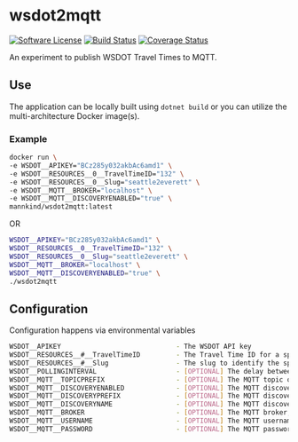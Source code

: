 # wsdot2mqtt

[![Software
License](https://img.shields.io/badge/License-MIT-orange.svg?style=flat-square)](https://github.com/mannkind/wsdot2mqtt/blob/master/LICENSE.md)
[![Build Status](https://github.com/mannkind/wsdot2mqtt/workflows/Main%20Workflow/badge.svg)](https://github.com/mannkind/wsdot2mqtt/actions)
[![Coverage Status](https://img.shields.io/codecov/c/github/mannkind/wsdot2mqtt/master.svg)](http://codecov.io/github/mannkind/wsdot2mqtt?branch=master)

An experiment to publish WSDOT Travel Times to MQTT.

## Use

The application can be locally built using `dotnet build` or you can utilize the multi-architecture Docker image(s).

### Example

```bash
docker run \
-e WSDOT__APIKEY="BCz285y032akbAc6amd1" \
-e WSDOT__RESOURCES__0__TravelTimeID="132" \
-e WSDOT__RESOURCES__0__Slug="seattle2everett" \
-e WSDOT__MQTT__BROKER="localhost" \
-e WSDOT__MQTT__DISCOVERYENABLED="true" \
mannkind/wsdot2mqtt:latest
```

OR

```bash
WSDOT__APIKEY="BCz285y032akbAc6amd1" \
WSDOT__RESOURCES__0__TravelTimeID="132" \
WSDOT__RESOURCES__0__Slug="seattle2everett" \
WSDOT__MQTT__BROKER="localhost" \
WSDOT__MQTT__DISCOVERYENABLED="true" \
./wsdot2mqtt 
```


## Configuration

Configuration happens via environmental variables

```bash
WSDOT__APIKEY                             - The WSDOT API key
WSDOT__RESOURCES__#__TravelTimeID         - The Travel Time ID for a specific travel time
WSDOT__RESOURCES__#__Slug                 - The slug to identify the specific travel time
WSDOT__POLLINGINTERVAL                    - [OPTIONAL] The delay between travel time lookups lookups, defaults to "0.00:03:31"
WSDOT__MQTT__TOPICPREFIX                  - [OPTIONAL] The MQTT topic on which to publish the collection lookup results, defaults to "home/wsdot"
WSDOT__MQTT__DISCOVERYENABLED             - [OPTIONAL] The MQTT discovery flag for Home Assistant, defaults to false
WSDOT__MQTT__DISCOVERYPREFIX              - [OPTIONAL] The MQTT discovery prefix for Home Assistant, defaults to "homeassistant"
WSDOT__MQTT__DISCOVERYNAME                - [OPTIONAL] The MQTT discovery name for Home Assistant, defaults to "wsdot"
WSDOT__MQTT__BROKER                       - [OPTIONAL] The MQTT broker, defaults to "test.mosquitto.org"
WSDOT__MQTT__USERNAME                     - [OPTIONAL] The MQTT username, default to ""
WSDOT__MQTT__PASSWORD                     - [OPTIONAL] The MQTT password, default to ""
```
